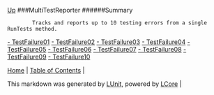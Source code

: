 [Up](../LUnit.md)
###MultiTestReporter
######Summary

            Tracks and reports up to 10 testing errors from a single RunTests method.
            
[ - TestFailure01](MultiTestReporter_TestFailure01.md)
[ - TestFailure02](MultiTestReporter_TestFailure02.md)
[ - TestFailure03](MultiTestReporter_TestFailure03.md)
[ - TestFailure04](MultiTestReporter_TestFailure04.md)
[ - TestFailure05](MultiTestReporter_TestFailure05.md)
[ - TestFailure06](MultiTestReporter_TestFailure06.md)
[ - TestFailure07](MultiTestReporter_TestFailure07.md)
[ - TestFailure08](MultiTestReporter_TestFailure08.md)
[ - TestFailure09](MultiTestReporter_TestFailure09.md)
[ - TestFailure10](MultiTestReporter_TestFailure10.md)

[Home](../../README.md) | [Table of Contents](../../TableOfContents.md) | 


This markdown was generated by [LUnit](https://github.com/CodeSingularity/LUnit), powered by [LCore](https://github.com/CodeSingularity/LCore) | 

